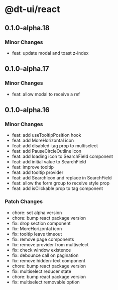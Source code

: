 # @dt-ui/react

## 0.1.0-alpha.18

### Minor Changes

- feat: update modal and toast z-index

## 0.1.0-alpha.17

### Minor Changes

- feat: allow modal to receive a ref

## 0.1.0-alpha.16

### Minor Changes

- feat: add useTooltipPosition hook
- feat: add MoreHorizontal icon
- feat: add disabled-tag prop to multiselect
- feat: add PauseCircleOutline icon
- feat: add loading icon to SearchField component
- feat: add initial value to SearchField
- feat: improve tooltip
- feat: add tooltip provider
- feat: add SearchIcon and replace in SearchField
- feat: allow the form group to receive style prop
- feat: add isClickable prop to tag component

### Patch Changes

- chore: set alpha version
- chore: bump react package version
- fix: drop section component
- fix: MoreHorizontal icon
- fix: tooltip leave timeout
- fix: remove page components
- fix: remove provider from multiselect
- fix: check window existence
- fix: debounce call on pagination
- fix: remove hidden-text component
- chore: bump react package version
- fix: multiselect reducer state
- chore: bump react package version
- fix: multiselect removable option
